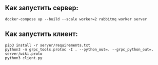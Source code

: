 ## Как запустить сервер:
```
docker-compose up --build --scale worker=2 rabbitmq worker server
```

## Как запустить клиент:
```
pip3 install -r server/requirements.txt
python3 -m grpc_tools.protoc -I . --python_out=. --grpc_python_out=. server/wiki.proto
python3 client.py
```



